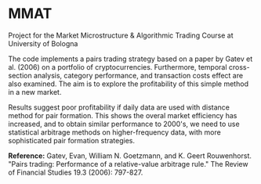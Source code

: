 # MMAT
Project for the Market Microstructure &amp; Algorithmic Trading Course at University of Bologna

The code implements a pairs trading strategy based on a paper by Gatev et al. (2006) on a portfolio of cryptocurrencies. Furthermore, temporal cross-section analysis, category performance, and transaction costs effect are also examined. The aim is to explore the profitability of this simple method in a new market. 

Results suggest poor profitability if daily data are used with distance method for pair formation. This shows the overal market efficiency has increased, and to obtain similar performance to 2000's, we need to use statistical arbitrage methods on higher-frequency data, with more sophisticated pair formation strategies.

**Reference:** 
Gatev, Evan, William N. Goetzmann, and K. Geert Rouwenhorst. "Pairs trading: Performance of a relative-value arbitrage rule." The Review of Financial Studies 19.3 (2006): 797-827.
